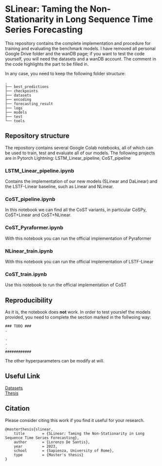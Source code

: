 # SLinear: Taming the Non-Stationarity in Long Sequence Time Series Forecasting

This repository contains the complete implementation and procedure for training and evaluating the benchmark models. I have removed all
personal Google Drive folder and the wanDB page; if you want to test the code yourself, you will need the datasets and a
wanDB account. The comment in the code highlights the part to be filled in.

In any case, you need to keep the following folder structure:

```
.
├── best_predictions
├── checkpoints
├── datasets
├── encoding
├── forecasting_result
├── logs
├── models
├── test
└── tools

```

## Repository structure

The repository contains several Google Colab notebooks, all of which can be used to train, test and evaluate all of our models.
The following projects are in Pytorch Lightning: LSTM_Linear_pipeline, CoST_pipeline

### LSTM_Linear_pipeline.ipynb

Contains the implementation of our new models (SLinear and DaLinear) and the LSTF-Linear baseline, such as Linear and NLinear. 

### CoST_pipeline.ipynb

In this notebook we can find all the CoST variants, in particular CoSPy, CoST+Linear and CoST+NLinear.

### CoST_Pyraformer.ipynb

With this notebook you can run the official implementation of Pyraformer

### NLinear_train.ipynb

With this notebook you can run the official implementation of LSTF-Linear

### CoST_train.ipynb

Use this notebook to run the official implementation of CoST

## Reproducibility

As it is, the notebook does **not** work.
In order to test yourslef the models provided, you need to complete the section marked in the follwoing way:

```
### TODO ###
.

.
.
.
############

```
The other hyperparameters can be modify at will.

## Useful Link
[Datasets](https://drive.google.com/drive/folders/1TEf4A4uA_YzQ1G3S3M34sfeixKQN2Jm2?usp=sharing)  
[Thesis](MS_THESIS_LORENZO_DE_SANTIS_1849114.pdf)

## Citation

Please consider citing this work if you find it useful for your research.

```
@masterthesis{slinear,
    title        = {SLinear: Taming the Non-Stationarity in Long Sequence Time Series Forecasting},
    author       = {Lorenzo De Santis},
    year         = 2023,
    school       = {Sapienza, University of Rome},
    type         = {Master's thesis}
}

```
